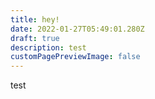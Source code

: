 ```yaml
---
title: hey!
date: 2022-01-27T05:49:01.280Z
draft: true
description: test
customPagePreviewImage: false
---
```

test